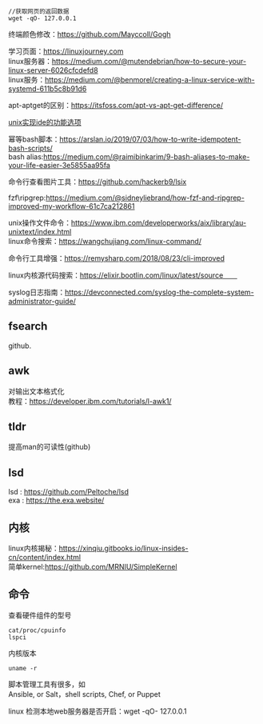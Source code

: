 ```  
//获取网页的返回数据
wget -qO- 127.0.0.1
```  

终端颜色修改：https://github.com/Mayccoll/Gogh  


学习页面：https://linuxjourney.com  
linux服务器：https://medium.com/@mutendebrian/how-to-secure-your-linux-server-6026cfcdefd8  
linux服务：https://medium.com/@benmorel/creating-a-linux-service-with-systemd-611b5c8b91d6    

apt-aptget的区别：https://itsfoss.com/apt-vs-apt-get-difference/  

  [unix实现ide的功能选项](https://conanblog.me/Unix-as-IDE--Chinese-/index.html)         

  幂等bash脚本：https://arslan.io/2019/07/03/how-to-write-idempotent-bash-scripts/  
  bash alias:https://medium.com/@raimibinkarim/9-bash-aliases-to-make-your-life-easier-3e5855aa95fa  

  命令行查看图片工具：https://github.com/hackerb9/lsix   

  fzf\ripgrep:https://medium.com/@sidneyliebrand/how-fzf-and-ripgrep-improved-my-workflow-61c7ca212861  

unix操作文件命令：https://www.ibm.com/developerworks/aix/library/au-unixtext/index.html   
linux命令搜索：https://wangchujiang.com/linux-command/  

命令行工具增强：https://remysharp.com/2018/08/23/cli-improved    

linux内核源代码搜索：https://elixir.bootlin.com/linux/latest/source　　

syslog日志指南：https://devconnected.com/syslog-the-complete-system-administrator-guide/  

## fsearch
 github.

## awk  
对输出文本格式化   
教程：https://developer.ibm.com/tutorials/l-awk1/  

## tldr
提高man的可读性(github)  

## lsd
lsd : https://github.com/Peltoche/lsd  
exa : https://the.exa.website/  

## 内核  
linux内核揭秘：https://xinqiu.gitbooks.io/linux-insides-cn/content/index.html      
简单kernel:https://github.com/MRNIU/SimpleKernel  

## 命令  
查看硬件组件的型号
```
cat/proc/cpuinfo  
lspci   
```  

内核版本
```
uname -r
```  

脚本管理工具有很多，如   
Ansible, or Salt，shell scripts, Chef, or Puppet


linux 检测本地web服务器是否开启：wget -qO- 127.0.0.1
